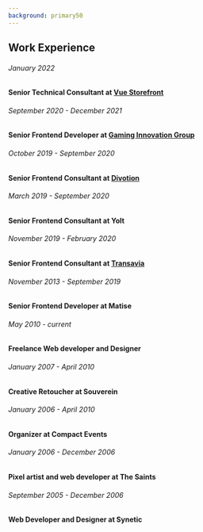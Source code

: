 ```yaml
---
background: primary50
---
```


## Work Experience

<article class="experience experience--current">

###### January 2022

#### Senior Technical Consultant at [Vue Storefront](https://www.vuestorefront.io)

</article>

<article class="experience">

###### September 2020 - December 2021

#### Senior Frontend Developer at [Gaming Innovation Group](https://gig.com)

</article>

<article class="experience">

###### October 2019 - September 2020

#### Senior Frontend Consultant at [Divotion](https://www.divotion.com)

</article>

<article class="experience">

###### March 2019 - September 2020

#### Senior Frontend Consultant at Yolt

</article>

<article class="experience">

###### November 2019 - February 2020

#### Senior Frontend Consultant at [Transavia](https://www.transavia.com)

</article>

<article class="experience">

###### November 2013 - September 2019

#### Senior Frontend Developer at Matise

</article>

<article class="experience">

###### May 2010 - current

#### Freelance Web developer and Designer

</article>

<article class="experience">

###### January 2007 - April 2010

#### Creative Retoucher at Souverein

</article>

<article class="experience">

###### January 2006 - April 2010

#### Organizer at Compact Events

</article>

<article class="experience">

###### January 2006 - December 2006

#### Pixel artist and web developer at The Saints

</article>

<article class="experience">

###### September 2005 - December 2006

#### Web Developer and Designer at Synetic

</article>
